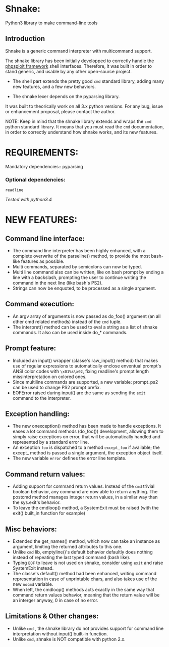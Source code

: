 Shnake:
=======

Python3 library to make command-line tools

Introduction
------------

Shnake is a generic command interpreter with multicommand support.

The shnake library has been initially developped to correctly handle
the [phpsploit framework] shell interfaces. Therefore, it was built
in order to stand generic, and usable by any other open-source project.

- The shell part extends the pretty good `cmd` standard library, adding many
new features, and a few new behaviors.

- The shnake lexer depends on the pyparsing library.

It was built to theorically work on all 3.x python versions.
For any bug, issue or enhancement proposal, please contact the author.

NOTE: Keep in mind that the shnake library extends and wraps the
      `cmd` python standard library. It means that you must read
      the `cmd` documentation, in order to correctly understand
      how shnake works, and its new features.

REQUIREMENTS:
=============

Mandatory dependencies::
    pyparsing

### Optional dependencies:
    readline

_Tested with python3.4_

NEW FEATURES:
=============

Command line interface:
-----------------------
  * The command line interpreter has been highly enhanced, with a
    complete overwrite of the parseline() method, to provide the
    most bash-like features as possible.
  * Multi commands, separated by semicolons can now be typed.
  * Multi line command also can be written, like on bash prompt by
    ending a line with a backslash, prompting the user to continue
    writing the command in the next line (like bash's PS2).
  * Strings can now be enquoted, to be processed as a single argument.

Command execution:
------------------
  * An argv array of arguments is now passed as do_foo() argument
    (an all other cmd related methods) instead of the `cmd` tuple.
  * The interpret() method can be used to eval a string as a list of
    shnake commands. It also can be used inside do_* commands.

Prompt feature:
---------------
  * Included an input() wrapper (classe's raw_input() method) that
    makes use of regular expressions to automatically enclose
    enventual prompt's ANSI color codes with `\x01%s\x02`, fixing
    readline's prompt length missinterpretation on colored ones.
  * Since multiline commands are supported, a new variable:
    prompt_ps2 can be used to change PS2 prompt prefix.
  * EOFError raised during input() are the same as sending the
    `exit` command to the interpreter.

Exception handling:
-------------------
  * The new onexception() method has been made to handle exceptions.
    It eases a lot command methods (do_foo()) development, allowing
    them to simply raise exceptions on error, that will be
    automatically handled and represented by a standard error line.
  * An exception `foo` is dispatched to a method `except_foo` if
    available; the except_ method is passed a single argument, the
    exception object itself.
  * The new variable `error` defines the error line template.

Command return values:
----------------------
  * Adding support for command return values. Instead of the `cmd`
    trivial boolean behavior, any command are now able to return
    anything. The postcmd method manages integer return values, in
    a similar way than the sys.exit's behavior.
  * To leave the cmdloop() method, a SystemExit must be raised
    (with the exit() built_in function for example)

Misc behaviors:
---------------
  * Extended the get_names() method, which now can take an instance
    as argument, limiting the returned attributes to this one.
  * Unlike `cmd` lib, emptyline()'s default behavior defaultly does
    nothing instead of repeating the last typed command (bash like).
  * Typing `EOF` to leave is not used on shnake, consider using
    `exit` and raise SystemExit instead.
  * The classe's default() method had been enhanced, writing command
    representation in case of unprintable chars, and also takes use of
    the new `nocmd` variable.
  * When left, the cmdloop() methods acts exactly in the same way
    that command return values behavior, meaning that the return
    value will be an interger anyway, 0 in case of no error.

Limitations & Other changes:
----------------------------
  * Unlike `cmd` , the shnake library do not provides support for
    command line interpretation without input() built-in function.
  * Unlike `cmd`, shnake is NOT compatible with python 2.x.


[phpsploit framework]: https://github.com/nil0x42/phpsploit
